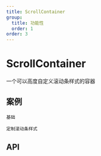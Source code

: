 ```yaml
---
title: ScrollContainer
group:
  title: 功能性
  order: 1
order: 3
---
```


# ScrollContainer

一个可以高度自定义滚动条样式的容器

## 案例

<code src="./demo/index.tsx" description="在这个案例中简单的使用了他">基础</code>

<code src="./demo/style.tsx" description="这个案例里面，使用组件的 thumbOptions 和 hoverThumbOptions 属性定制了滚动条的样式">定制滚动条样式</code>

## API

<API id="ScrollContainer"><API>
